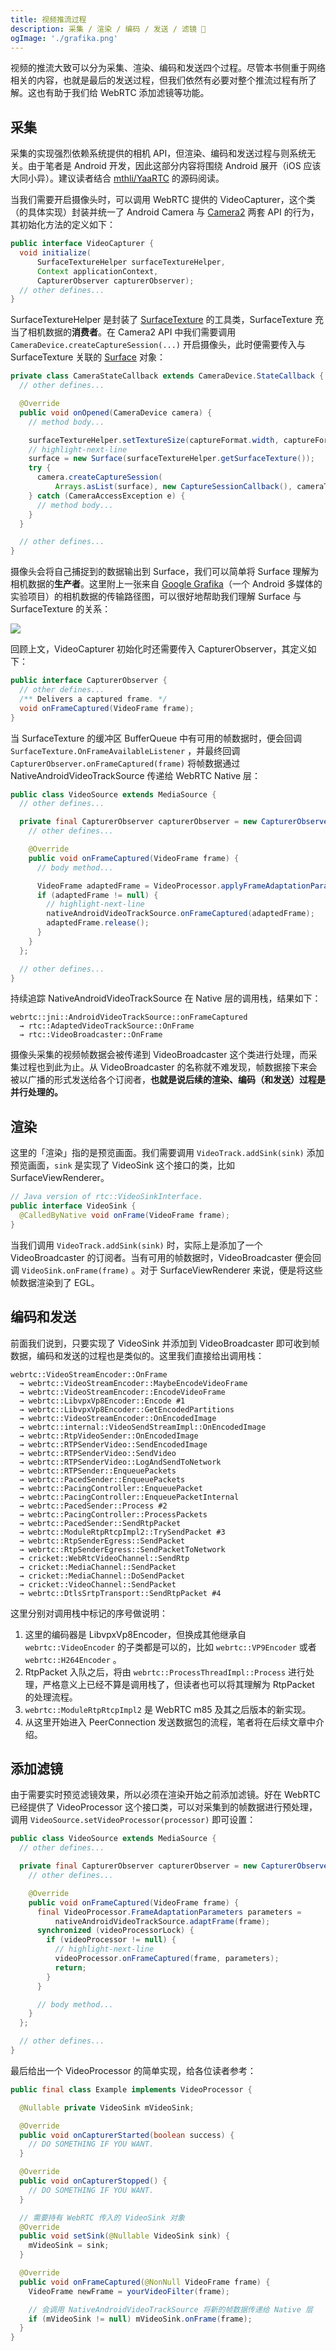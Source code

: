 ```yaml
---
title: 视频推流过程
description: 采集 / 渲染 / 编码 / 发送 / 滤镜 🎥
ogImage: './grafika.png'
---
```


视频的推流大致可以分为采集、渲染、编码和发送四个过程。尽管本书侧重于网络相关的内容，也就是最后的发送过程，但我们依然有必要对整个推流过程有所了解。这也有助于我们给 WebRTC 添加滤镜等功能。

## 采集

采集的实现强烈依赖系统提供的相机 API，但渲染、编码和发送过程与则系统无关。由于笔者是 Android 开发，因此这部分内容将围绕 Android 展开（iOS 应该大同小异）。建议读者结合 [mthli/YaaRTC](https://github.com/mthli/YaaRTC) 的源码阅读。

当我们需要开启摄像头时，可以调用 WebRTC 提供的 VideoCapturer，这个类（的具体实现）封装并统一了 Android Camera 与 [Camera2](https://developer.android.com/training/camera2) 两套 API 的行为，其初始化方法的定义如下：

```java:title=VideoCapturer.java
public interface VideoCapturer {
  void initialize(
      SurfaceTextureHelper surfaceTextureHelper,
      Context applicationContext,
      CapturerObserver capturerObserver);
  // other defines...
}
```

SurfaceTextureHelper 是封装了 [SurfaceTexture](https://source.android.com/devices/graphics/arch-st?hl=zh-cn) 的工具类，SurfaceTexture 充当了相机数据的**消费者**。在 Camera2 API 中我们需要调用 `CameraDevice.createCaptureSession(...)` 开启摄像头，此时便需要传入与 SurfaceTexture 关联的 [Surface](https://source.android.com/devices/graphics/arch-sh?hl=zh-cn) 对象：

```java:title=Camera2Session.java
private class CameraStateCallback extends CameraDevice.StateCallback {
  // other defines...

  @Override
  public void onOpened(CameraDevice camera) {
    // method body...

    surfaceTextureHelper.setTextureSize(captureFormat.width, captureFormat.height);
    // highlight-next-line
    surface = new Surface(surfaceTextureHelper.getSurfaceTexture());
    try {
      camera.createCaptureSession(
          Arrays.asList(surface), new CaptureSessionCallback(), cameraThreadHandler);
    } catch (CameraAccessException e) {
      // method body...
    }
  }

  // other defines...
}
```

摄像头会将自己捕捉到的数据输出到 Surface，我们可以简单将 Surface 理解为相机数据的**生产者**。这里附上一张来自 [Google Grafika](https://source.android.com/devices/graphics/arch-st?hl=zh-cn#continuous_capture)（一个 Android 多媒体的实验项目）的相机数据的传输路径图，可以很好地帮助我们理解 Surface 与 SurfaceTexture 的关系：

<img src="./grafika.png" class="certer-image" />

回顾上文，VideoCapturer 初始化时还需要传入 CapturerObserver，其定义如下：

```java:title=CapturerObserver.java
public interface CapturerObserver {
  // other defines...
  /** Delivers a captured frame. */
  void onFrameCaptured(VideoFrame frame);
}
```

当 SurfaceTexture 的缓冲区 BufferQueue 中有可用的帧数据时，便会回调 `SurfaceTexture.OnFrameAvailableListener` ，并最终回调 `CapturerObserver.onFrameCaptured(frame)` 将帧数据通过 NativeAndroidVideoTrackSource 传递给 WebRTC Native 层：

```java:title=VideoSource.java
public class VideoSource extends MediaSource {
  // other defines...

  private final CapturerObserver capturerObserver = new CapturerObserver() {
    // other defines...

    @Override
    public void onFrameCaptured(VideoFrame frame) {
      // body method...

      VideoFrame adaptedFrame = VideoProcessor.applyFrameAdaptationParameters(frame, parameters);
      if (adaptedFrame != null) {
        // highlight-next-line
        nativeAndroidVideoTrackSource.onFrameCaptured(adaptedFrame);
        adaptedFrame.release();
      }
    }
  };

  // other defines...
}
```

持续追踪 NativeAndroidVideoTrackSource 在 Native 层的调用栈，结果如下：

```
webrtc::jni::AndroidVideoTrackSource::onFrameCaptured
  → rtc::AdaptedVideoTrackSource::OnFrame
  → rtc::VideoBroadcaster::OnFrame
```

摄像头采集的视频帧数据会被传递到 VideoBroadcaster 这个类进行处理，而采集过程也到此为止。从 VideoBroadcaster 的名称就不难发现，帧数据接下来会被以广播的形式发送给各个订阅者，**也就是说后续的渲染、编码（和发送）过程是并行处理的。**

## 渲染

这里的「渲染」指的是预览画面。我们需要调用 `VideoTrack.addSink(sink)` 添加预览画面，`sink` 是实现了 VideoSink 这个接口的类，比如 SurfaceViewRenderer。

```java:title=VideoSink.java
// Java version of rtc::VideoSinkInterface.
public interface VideoSink {
  @CalledByNative void onFrame(VideoFrame frame);
}
```

当我们调用 `VideoTrack.addSink(sink)` 时，实际上是添加了一个 VideoBroadcaster 的订阅者。当有可用的帧数据时，VideoBroadcaster 便会回调 `VideoSink.onFrame(frame)` 。对于 SurfaceViewRenderer 来说，便是将这些帧数据渲染到了 EGL。

## 编码和发送

前面我们说到，只要实现了 VideoSink 并添加到 VideoBroadcaster 即可收到帧数据，编码和发送的过程也是类似的。这里我们直接给出调用栈：

```
webrtc::VideoStreamEncoder::OnFrame
  → webrtc::VideoStreamEncoder::MaybeEncodeVideoFrame
  → webrtc::VideoStreamEncoder::EncodeVideoFrame
  → webrtc::LibvpxVp8Encoder::Encode #1
  → webrtc::LibvpxVp8Encoder::GetEncodedPartitions
  → webrtc::VideoStreamEncoder::OnEncodedImage
  → webrtc::internal::VideoSendStreamImpl::OnEncodedImage
  → webrtc::RtpVideoSender::OnEncodedImage
  → webrtc::RTPSenderVideo::SendEncodedImage
  → webrtc::RTPSenderVideo::SendVideo
  → webrtc::RTPSenderVideo::LogAndSendToNetwork
  → webrtc::RTPSender::EnqueuePackets
  → webrtc::PacedSender::EnqueuePackets
  → webrtc::PacingController::EnqueuePacket
  → webrtc::PacingController::EnqueuePacketInternal
  → webrtc::PacedSender::Process #2
  → webrtc::PacingController::ProcessPackets
  → webrtc::PacedSender::SendRtpPacket
  → webrtc::ModuleRtpRtcpImpl2::TrySendPacket #3
  → webrtc::RtpSenderEgress::SendPacket
  → webrtc::RtpSenderEgress::SendPacketToNetwork
  → cricket::WebRtcVideoChannel::SendRtp
  → cricket::MediaChannel::SendPacket
  → cricket::MediaChannel::DoSendPacket
  → cricket::VideoChannel::SendPacket
  → webrtc::DtlsSrtpTransport::SendRtpPacket #4
```

这里分别对调用栈中标记的序号做说明：

1. 这里的编码器是 LibvpxVp8Encoder，但换成其他继承自 `webrtc::VideoEncoder` 的子类都是可以的，比如 `webrtc::VP9Encoder` 或者 `webrtc::H264Encoder` 。
2. RtpPacket 入队之后，将由 `webrtc::ProcessThreadImpl::Process` 进行处理，严格意义上已经不算是调用栈了，但读者也可以将其理解为 RtpPacket 的处理流程。
3. `webrtc::ModuleRtpRtcpImpl2` 是 WebRTC m85 及其之后版本的新实现。
4. 从这里开始进入 PeerConnection 发送数据包的流程，笔者将在后续文章中介绍。

## 添加滤镜

由于需要实时预览滤镜效果，所以必须在渲染开始之前添加滤镜。好在 WebRTC 已经提供了 VideoProcessor 这个接口类，可以对采集到的帧数据进行预处理，调用 `VideoSource.setVideoProcessor(processor)` 即可设置：

```java:title=VideoSource.java
public class VideoSource extends MediaSource {
  // other defines...

  private final CapturerObserver capturerObserver = new CapturerObserver() {
    // other defines...

    @Override
    public void onFrameCaptured(VideoFrame frame) {
      final VideoProcessor.FrameAdaptationParameters parameters =
          nativeAndroidVideoTrackSource.adaptFrame(frame);
      synchronized (videoProcessorLock) {
        if (videoProcessor != null) {
          // highlight-next-line
          videoProcessor.onFrameCaptured(frame, parameters);
          return;
        }
      }

      // body method...
    }
  };

  // other defines...
}
```

最后给出一个 VideoProcessor 的简单实现，给各位读者参考：

```java
public final class Example implements VideoProcessor {

  @Nullable private VideoSink mVideoSink;

  @Override
  public void onCapturerStarted(boolean success) {
    // DO SOMETHING IF YOU WANT.
  }

  @Override
  public void onCapturerStopped() {
    // DO SOMETHING IF YOU WANT.
  }

  // 需要持有 WebRTC 传入的 VideoSink 对象
  @Override
  public void setSink(@Nullable VideoSink sink) {
    mVideoSink = sink;
  }

  @Override
  public void onFrameCaptured(@NonNull VideoFrame frame) {
    VideoFrame newFrame = yourVideoFilter(frame);

    // 会调用 NativeAndroidVideoTrackSource 将新的帧数据传递给 Native 层
    if (mVideoSink != null) mVideoSink.onFrame(frame);
  }
}
```
